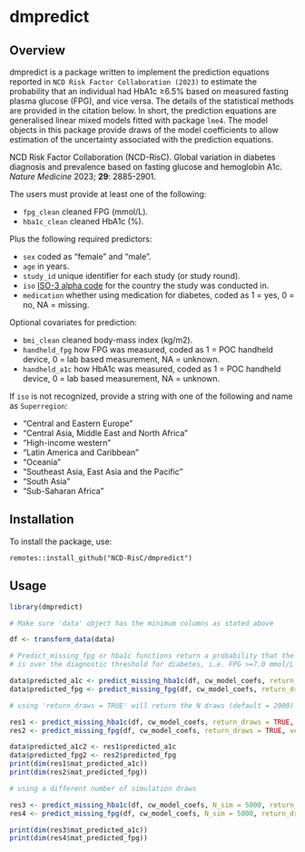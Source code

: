 
<!-- README.md is generated from README.Rmd. Please edit that file -->

# dmpredict

## Overview

dmpredict is a package written to implement the prediction equations
reported in `NCD Risk Factor Collaboration (2023)` to estimate the
probability that an individual had HbA1c ≥6.5% based on measured fasting
plasma glucose (FPG), and vice versa. The details of the statistical
methods are provided in the citation below. In short, the prediction
equations are generalised linear mixed models fitted with package
`lme4`. The model objects in this package provide draws of the model
coefficients to allow estimation of the uncertainty associated with the
prediction equations.

<span style="background-color:#f3f3f3">NCD Risk Factor Collaboration
(NCD-RisC). Global variation in diabetes diagnosis and prevalence based
on fasting glucose and hemoglobin A1c. *Nature Medicine* 2023; **29**:
2885-2901.</span>

The users must provide at least one of the following:

- `fpg_clean` cleaned FPG (mmol/L).
- `hba1c_clean` cleaned HbA1c (%).

Plus the following required predictors:

- `sex` coded as “female” and “male”.
- `age` in years.
- `study_id` unique identifier for each study (or study round).
- `iso` [ISO-3 alpha
  code](https://en.wikipedia.org/wiki/ISO_3166-1_alpha-3) for the
  country the study was conducted in.
- `medication` whether using medication for diabetes, coded as 1 = yes,
  0 = no, NA = missing.

Optional covariates for prediction:

- `bmi_clean` cleaned body-mass index (kg/m2).
- `handheld_fpg` how FPG was measured, coded as 1 = POC handheld device,
  0 = lab based measurement, NA = unknown.
- `handheld_a1c` how HbA1c was measured, coded as 1 = POC handheld
  device, 0 = lab based measurement, NA = unknown.

If `iso` is not recognized, provide a string with one of the following
and name as `Superregion`:

- “Central and Eastern Europe”
- “Central Asia, Middle East and North Africa”
- “High-income western”
- “Latin America and Caribbean”
- “Oceania”
- “Southeast Asia, East Asia and the Pacific”
- “South Asia”
- “Sub-Saharan Africa”

## Installation

To install the package, use:

`remotes::install_github("NCD-RisC/dmpredict")`

## Usage

``` r
library(dmpredict)

# Make sure 'data' object has the minimum columns as stated above

df <- transform_data(data)

# Predict_missing_fpg or hba1c functions return a probability that the predicted biomarker
# is over the diagnostic threshold for diabetes, i.e. FPG >=7.0 mmol/L and HbA1c >=6.5%

data$predicted_a1c <- predict_missing_hba1c(df, cw_model_coefs, return_draws = FALSE, verbose = FALSE)
data$predicted_fpg <- predict_missing_fpg(df, cw_model_coefs, return_draws = FALSE, verbose = FALSE)

# using 'return_draws = TRUE' will return the N draws (default = 2000) of predictions in a matrix

res1 <- predict_missing_hba1c(df, cw_model_coefs, return_draws = TRUE, verbose = FALSE)
res2 <- predict_missing_fpg(df, cw_model_coefs, return_draws = TRUE, verbose = FALSE)

data$predicted_a1c2 <- res1$predicted_a1c
data$predicted_fpg2 <- res2$predicted_fpg
print(dim(res1$mat_predicted_a1c))
print(dim(res2$mat_predicted_fpg))

# using a different number of simulation draws

res3 <- predict_missing_hba1c(df, cw_model_coefs, N_sim = 5000, return_draws = TRUE, verbose = FALSE)
res4 <- predict_missing_fpg(df, cw_model_coefs, N_sim = 5000, return_draws = TRUE, verbose = FALSE)

print(dim(res3$mat_predicted_a1c))
print(dim(res4$mat_predicted_fpg))
```

